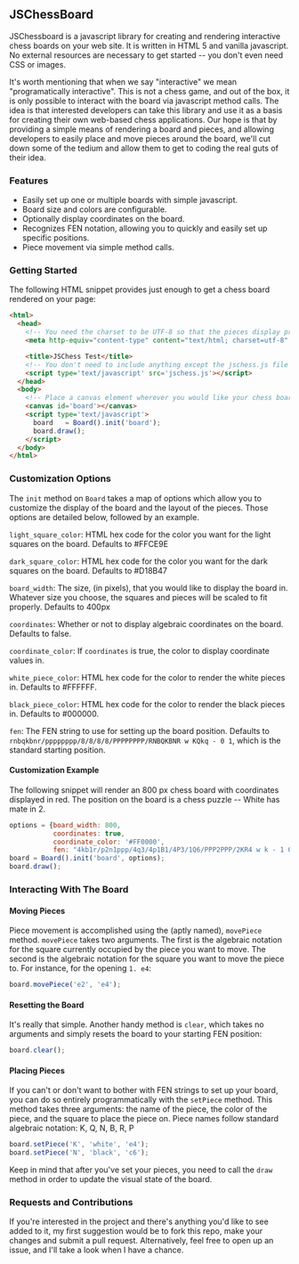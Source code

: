 ## JSChessBoard

JSChessboard is a javascript library for creating and rendering interactive chess boards on your web site. It is written in HTML 5 and vanilla javascript. No external resources are necessary to get started -- you don't even need CSS or images.

It's worth mentioning that when we say "interactive" we mean "programatically
interactive". This is not a chess game, and out of the box, it is only possible to interact with the board via javascript method calls. The idea is that interested developers can take this library and use it as a basis for creating their own web-based chess applications. Our hope is that by providing a simple means of rendering a board and pieces, and allowing developers to easily place and move pieces around the board, we'll cut down some of the tedium and allow them to get to coding the real guts of their idea.

### Features

* Easily set up one or multiple boards with simple javascript.
* Board size and colors are configurable.
* Optionally display coordinates on the board.
* Recognizes FEN notation, allowing you to quickly and easily set up specific positions.
* Piece movement via simple method calls.

### Getting Started

The following HTML snippet provides just enough to get a chess board rendered on your page:

```html
<html>
  <head>
    <!-- You need the charset to be UTF-8 so that the pieces display properly -->
    <meta http-equiv="content-type" content="text/html; charset=utf-8" />

    <title>JSChess Test</title>
    <!-- You don't need to include anything except the jschess.js file -->
    <script type='text/javascript' src='jschess.js'></script>
  </head>
  <body>
    <!-- Place a canvas element wherever you would like your chess board(s) to render.  Remember to give each canvas a unique ID! -->
    <canvas id='board'></canvas>
    <script type='text/javascript'>
      board   = Board().init('board');
      board.draw();
    </script>
  </body>
</html>
```

### Customization Options
The `init` method on `Board` takes a map of options which allow you to customize the display of the board and the layout of the pieces. Those options are detailed below, followed
by an example.


`light_square_color`: HTML hex code for the color you want for the light squares on the board. Defaults to #FFCE9E

`dark_square_color`: HTML hex code for the color you want for the dark squares on the board. Defaults to #D18B47

`board_width`: The size, (in pixels), that you would like to display the board in. Whatever size you choose, the squares and pieces will be scaled to fit properly. Defaults to 400px

`coordinates`: Whether or not to display algebraic coordinates on the board. Defaults to false.

`coordinate_color`: If `coordinates` is true, the color to display coordinate values in.

`white_piece_color`: HTML hex code for the color to render the white pieces in. Defaults to #FFFFFF.

`black_piece_color`: HTML hex code for the color to render the black pieces in. Defaults to #000000.

`fen`: The FEN string to use for setting up the board position. Defaults to `rnbqkbnr/pppppppp/8/8/8/8/PPPPPPPP/RNBQKBNR w KQkq - 0 1`, which is the standard starting position.


#### Customization Example

The following snippet will render an 800 px chess board with coordinates displayed in red. The position on the board is a chess puzzle -- White has mate in 2.

```javascript
options = {board_width: 800, 
           coordinates: true, 
           coordinate_color: '#FF0000', 
           fen: "4kb1r/p2n1ppp/4q3/4p1B1/4P3/1Q6/PPP2PPP/2KR4 w k - 1 0"};
board = Board().init('board', options);
board.draw();
```

### Interacting With The Board

#### Moving Pieces

Piece movement is accomplished using the (aptly named), `movePiece` method. `movePiece` takes two arguments. The first is the algebraic notation for the square currently 
occupied by the piece you want to move.  The second is the algebraic notation for the square you want to move the piece to. For instance, for the opening `1. e4`:

```javascript
board.movePiece('e2', 'e4');
```

#### Resetting the Board
It's really that simple. Another handy method is `clear`, which takes no arguments and simply resets the board to your starting FEN position:

```javascript
board.clear();
```

#### Placing Pieces 

If you can't or don't want to bother with FEN strings to set up your board, you can do so entirely programmatically with the `setPiece` method. This method takes
three arguments: the name of the piece, the color of the piece, and the square to place the piece on. Piece names follow standard algebraic notation: K, Q, N, B, R, P

```javascript
board.setPiece('K', 'white', 'e4');
board.setPiece('N', 'black', 'c6');
```
Keep in mind that after you've set your pieces, you need to call the `draw` method in order to update the visual state of the board.


### Requests and Contributions

If you're interested in the project and there's anything you'd like to see added to it, my first suggestion would be to fork this repo, make your changes and submit a pull request.
Alternatively, feel free to open up an issue, and I'll take a look when I have a chance.
